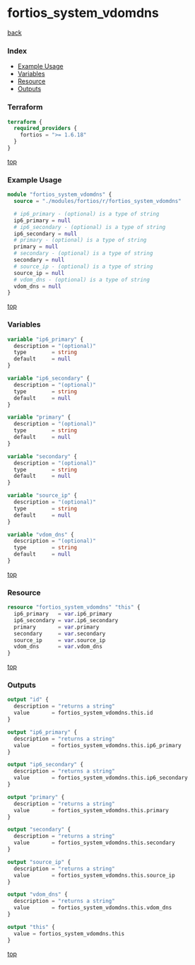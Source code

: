 # fortios_system_vdomdns

[back](../fortios.md)

### Index

- [Example Usage](#example-usage)
- [Variables](#variables)
- [Resource](#resource)
- [Outputs](#outputs)

### Terraform

```terraform
terraform {
  required_providers {
    fortios = ">= 1.6.18"
  }
}
```

[top](#index)

### Example Usage

```terraform
module "fortios_system_vdomdns" {
  source = "./modules/fortios/r/fortios_system_vdomdns"

  # ip6_primary - (optional) is a type of string
  ip6_primary = null
  # ip6_secondary - (optional) is a type of string
  ip6_secondary = null
  # primary - (optional) is a type of string
  primary = null
  # secondary - (optional) is a type of string
  secondary = null
  # source_ip - (optional) is a type of string
  source_ip = null
  # vdom_dns - (optional) is a type of string
  vdom_dns = null
}
```

[top](#index)

### Variables

```terraform
variable "ip6_primary" {
  description = "(optional)"
  type        = string
  default     = null
}

variable "ip6_secondary" {
  description = "(optional)"
  type        = string
  default     = null
}

variable "primary" {
  description = "(optional)"
  type        = string
  default     = null
}

variable "secondary" {
  description = "(optional)"
  type        = string
  default     = null
}

variable "source_ip" {
  description = "(optional)"
  type        = string
  default     = null
}

variable "vdom_dns" {
  description = "(optional)"
  type        = string
  default     = null
}
```

[top](#index)

### Resource

```terraform
resource "fortios_system_vdomdns" "this" {
  ip6_primary   = var.ip6_primary
  ip6_secondary = var.ip6_secondary
  primary       = var.primary
  secondary     = var.secondary
  source_ip     = var.source_ip
  vdom_dns      = var.vdom_dns
}
```

[top](#index)

### Outputs

```terraform
output "id" {
  description = "returns a string"
  value       = fortios_system_vdomdns.this.id
}

output "ip6_primary" {
  description = "returns a string"
  value       = fortios_system_vdomdns.this.ip6_primary
}

output "ip6_secondary" {
  description = "returns a string"
  value       = fortios_system_vdomdns.this.ip6_secondary
}

output "primary" {
  description = "returns a string"
  value       = fortios_system_vdomdns.this.primary
}

output "secondary" {
  description = "returns a string"
  value       = fortios_system_vdomdns.this.secondary
}

output "source_ip" {
  description = "returns a string"
  value       = fortios_system_vdomdns.this.source_ip
}

output "vdom_dns" {
  description = "returns a string"
  value       = fortios_system_vdomdns.this.vdom_dns
}

output "this" {
  value = fortios_system_vdomdns.this
}
```

[top](#index)